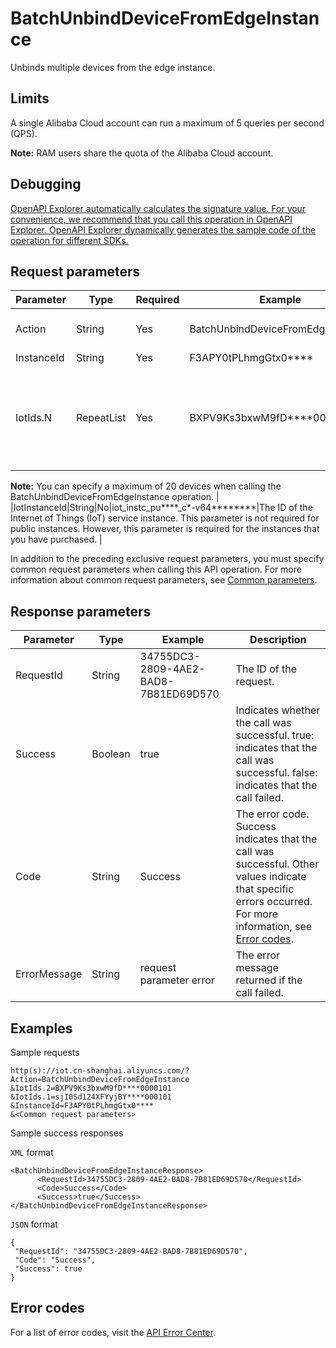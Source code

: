# BatchUnbindDeviceFromEdgeInstance

Unbinds multiple devices from the edge instance.

## Limits

A single Alibaba Cloud account can run a maximum of 5 queries per second \(QPS\).

**Note:** RAM users share the quota of the Alibaba Cloud account.

## Debugging

[OpenAPI Explorer automatically calculates the signature value. For your convenience, we recommend that you call this operation in OpenAPI Explorer. OpenAPI Explorer dynamically generates the sample code of the operation for different SDKs.](https://api.aliyun.com/#product=Iot&api=BatchUnbindDeviceFromEdgeInstance&type=RPC&version=2018-01-20)

## Request parameters

|Parameter|Type|Required|Example|Description|
|---------|----|--------|-------|-----------|
|Action|String|Yes|BatchUnbindDeviceFromEdgeInstance|The operation that you want to perform. Set the value to BatchUnbindDeviceFromEdgeInstance. |
|InstanceId|String|Yes|F3APY0tPLhmgGtx0\*\*\*\*|The ID of the edge instance. |
|IotIds.N|RepeatList|Yes|BXPV9Ks3bxwM9fD\*\*\*\*0000101|The IDs of devices. You can call the [t7584.md\#](/intl.en-US/Developer Guide (Cloud)/API reference/Manage devices/QueryDevice.md) operation to query detailed information of all devices under the current Alibaba Cloud account and retrieve the required device IDs.

**Note:** You can specify a maximum of 20 devices when calling the BatchUnbindDeviceFromEdgeInstance operation. |
|IotInstanceId|String|No|iot\_instc\_pu\*\*\*\*\_c\*-v64\*\*\*\*\*\*\*\*|The ID of the Internet of Things \(IoT\) service instance. This parameter is not required for public instances. However, this parameter is required for the instances that you have purchased. |

In addition to the preceding exclusive request parameters, you must specify common request parameters when calling this API operation. For more information about common request parameters, see [Common parameters](~~30561~~).

## Response parameters

|Parameter|Type|Example|Description|
|---------|----|-------|-----------|
|RequestId|String|34755DC3-2809-4AE2-BAD8-7B81ED69D570|The ID of the request. |
|Success|Boolean|true|Indicates whether the call was successful. true: indicates that the call was successful. false: indicates that the call failed. |
|Code|String|Success|The error code. Success indicates that the call was successful. Other values indicate that specific errors occurred. For more information, see [Error codes](~~135200~~). |
|ErrorMessage|String|request parameter error|The error message returned if the call failed. |

## Examples

Sample requests

```
http(s)://iot.cn-shanghai.aliyuncs.com/? Action=BatchUnbindDeviceFromEdgeInstance
&IotIds.2=BXPV9Ks3bxwM9fD****0000101
&IotIds.1=sjI0Sd124XFYyjBY****000101
&InstanceId=F3APY0tPLhmgGtx0****
&<Common request parameters>
```

Sample success responses

`XML` format

```
<BatchUnbindDeviceFromEdgeInstanceResponse>
      <RequestId>34755DC3-2809-4AE2-BAD8-7B81ED69D570</RequestId>
      <Code>Success</Code>
      <Success>true</Success>
</BatchUnbindDeviceFromEdgeInstanceResponse>
```

`JSON` format

```
{
 "RequestId": "34755DC3-2809-4AE2-BAD8-7B81ED69D570",
 "Code": "Success",
 "Success": true
}
```

## Error codes

For a list of error codes, visit the [API Error Center](https://error-center.alibabacloud.com/status/product/Iot).

